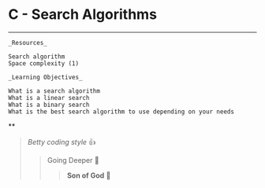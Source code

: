 # C - Search Algorithms
***

    _Resources_

    Search algorithm
    Space complexity (1)

    _Learning Objectives_

    What is a search algorithm
    What is a linear search
    What is a binary search
    What is the best search algorithm to use depending on your needs

**
> _Betty coding style_ :+1:
>> Going Deeper :muscle:
>>> __Son of God__ :clap:
